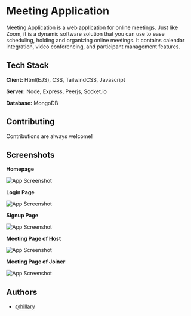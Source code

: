
# Meeting Application

Meeting Application is a web application for online meetings. Just like Zoom, it is a dynamic software solution that you can use to ease scheduling, holding and organizing online meetings. It contains calendar integration, video conferencing, and participant management features. 


## Tech Stack

**Client:** Html(EJS), CSS, TailwindCSS, Javascript

**Server:** Node, Express, Peerjs, Socket.io

**Database:** MongoDB


## Contributing

Contributions are always welcome!


## Screenshots

**Homepage**

![App Screenshot](https://github.com/geeksforgeeksorg/Meeting-Application/blob/main/screenshots/homepage-meeting-application-project.png?raw=true)

**Login Page**

![App Screenshot](https://github.com/geeksforgeeksorg/Meeting-Application/blob/main/screenshots/login-page-meeting-application.png?raw=true)

**Signup Page**

![App Screenshot](https://github.com/geeksforgeeksorg/Meeting-Application/blob/main/screenshots/signup-page-meeting-application.png?raw=true)

**Meeting Page of Host**

![App Screenshot](https://github.com/geeksforgeeksorg/Meeting-Application/blob/main/screenshots/meeting-page-of-host.png?raw=true)

**Meeting Page of Joiner**

![App Screenshot](https://github.com/geeksforgeeksorg/Meeting-Application/blob/main/screenshots/meeting-page-of-joiner.png?raw=true)


## Authors

- [@hillary](https://www.github.com/hillaryserel)

